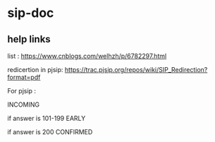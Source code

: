 # sip-doc


## help links

list :
https://www.cnblogs.com/welhzh/p/6782297.html

redicertion in pjsip:
https://trac.pjsip.org/repos/wiki/SIP_Redirection?format=pdf


For pjsip : 


INCOMING 

if answer is 101-199 
EARLY  

if answer is 200
CONFIRMED
